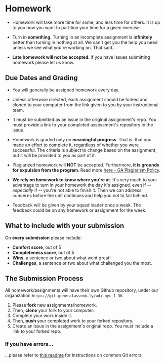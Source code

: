 # Homework

- Homework will take more time for some, and less time for others. It is up to you how you want to partition your time for a given exercise.

- Turn in **something**. Turning in an incomplete assignment is **infinitely** better than turning in nothing at all. We can't get you the help you need unless we see what you're working on. That said...

- **Late homework will not be accepted**. If you have issues submitting homework please let us know.

## Due Dates and Grading

- You will generally be assigned homework every day.

- Unless otherwise directed, each assignment should be forked and cloned to your computer from the link given to you by your instructional team.

- It must be submitted as an issue in the original assignment's repo. You must
provide a link to your completed assessment's repository in the issue.

- Homework is graded only on **meaningful progress**. That is: that you made an effort to complete it, regardless of whether you were successful. The criteria is subject to change based on the assignment, but it will be provided to you as part of it.

- Plagiarized homework will **NOT** be accepted. Furthermore, **it is grounds for expulsion from the program**. Read more [here - GA Plagiarism Policy](ga-plagiarism-policy.md).

- **We rely on homework to know where you're at.** It's very much to your advantage to turn in your homework the day it's assigned, even if -- *especially* if -- you're not able to finish it. Then we can address concerns before the unit continues and help you not to fall behind.

- Feedback will be given by your squad leader once a week. The feedback could be on any homework or assignment for the week.

## What to include with your submission

On **every submission** please include:
- **Comfort score**, out of 5
- **Completeness score**, out of 5
- **Wins**, a sentence or two about what went great!
- **Challenges**, a sentence or two about what challenged you the most.

## The Submission Process

All homework/assignments will have their own Github repository, under our organization `https://git.generalassemb.ly/wdi-nyc-1-30`.

1. Please **fork** new assignments/homework.
2. Then, **clone** your fork to your computer.
3. Complete your work inside it.
4. Then, **push** your completed work to your forked repository.
5. Create an issue in the assignment's original repo. You must include a link to your forked repo.

### If you have errors...

...please refer to [this readme](https://github.com/ga-wdi-lessons/git-review) for instructions on common Git errors.
